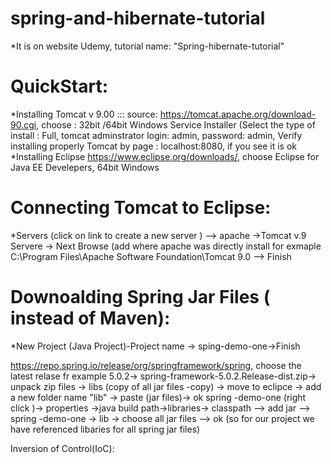 # spring-and-hibernate-tutorial

*It is on website Udemy, tutorial name: "Spring-hibernate-tutorial"

# QuickStart:
*Installing Tomcat v 9.00 ::: source: https://tomcat.apache.org/download-90.cgi,  choose : 32bit /64bit Windows Service Installer
(Select the type of install : Full, tomcat adminstrator login: admin, password: admin, 
Verify installing properly Tomcat by page : localhost:8080, if you see it  is ok
*Installing Eclipse https://www.eclipse.org/downloads/, choose Eclipse for Java EE Develepers, 64bit Windows

# Connecting Tomcat to Eclipse:
*Servers (click on link to create a new server ) --> apache ->Tomcat v.9 Servere -> Next 
Browse (add where apache was directly install for exmaple C:\Program Files\Apache Software Foundation\Tomcat 9.0 --> Finish

#  Downoalding Spring Jar Files ( instead of Maven):
*New Project (Java Project)-Project name -> sping-demo-one->Finish

https://repo.spring.io/release/org/springframework/spring, choose the latest relase fr example 5.0.2-> 
spring-framework-5.0.2.Release-dist.zip-> unpack zip files -> libs (copy of all jar files -copy) -> move to eclipce -> add a new folder
name "lib" -> paste (jar files)-> ok
spring -demo-one (right click )-> properties ->java build path->libraries-> classpath --> add jar --> spring -demo-one -> lib -> choose all  jar files --> ok
(so for our project we have referenced libaries for all spring jar files)

Inversion of Control(IoC):





